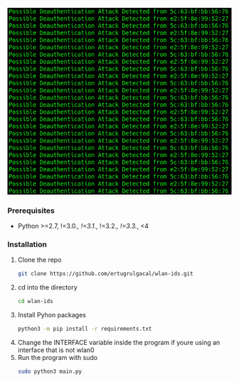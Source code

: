![deauthentication](./Screenshots/Deauth-1.png "Deauthentication Attack Detected")


### Prerequisites
* Python >=2.7, !=3.0.*, !=3.1.*, !=3.2.*, !=3.3.*, <4 

### Installation

1. Clone the repo
   ```sh
   git clone https://github.com/ertugrulgacal/wlan-ids.git
   ```
2. cd into the directory
    ```sh
    cd wlan-ids
   ```
3. Install Pyhon packages
   ```sh
   python3 -m pip install -r requirements.txt
   ```
4. Change the INTERFACE variable inside the program if youre using an interface that is not wlan0
5. Run the program with sudo
   ```sh
   sudo python3 main.py
   ```
